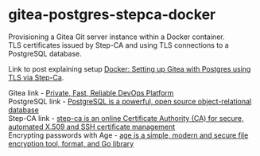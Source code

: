 # gitea-postgres-stepca-docker

Provisioning a Gitea Git server instance within a Docker container. </br>
TLS certificates issued by Step-CA and using TLS connections to a PostgreSQL database.

Link to post explaining setup [Docker: Setting up Gitea with Postgres using TLS via Step-Ca](https://www.rjruss.info/2024/11/docker-setting-up-gitea-with-postgres.html).


Gitea link - [Private, Fast, Reliable DevOps Platform](https://about.gitea.com/) </br>
PostgreSQL link - [PostgreSQL is a powerful, open source object-relational database](https://www.postgresql.org/) </br>
Step-CA link - [step-ca is an online Certificate Authority (CA) for secure, automated X.509 and SSH certificate management](https://smallstep.com/docs/step-ca/) </br>
Encrypting passwords with Age - [age is a simple, modern and secure file encryption tool, format, and Go library](https://github.com/FiloSottile/age)


